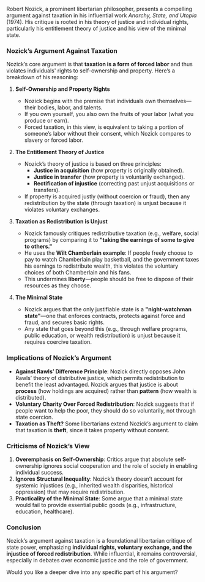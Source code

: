 Robert Nozick, a prominent libertarian philosopher, presents a compelling argument against taxation in his influential work *Anarchy, State, and Utopia* (1974). His critique is rooted in his theory of justice and individual rights, particularly his entitlement theory of justice and his view of the minimal state.

### **Nozick’s Argument Against Taxation**
Nozick’s core argument is that **taxation is a form of forced labor** and thus violates individuals' rights to self-ownership and property. Here’s a breakdown of his reasoning:

1. **Self-Ownership and Property Rights**  
   - Nozick begins with the premise that individuals own themselves—their bodies, labor, and talents.  
   - If you own yourself, you also own the fruits of your labor (what you produce or earn).  
   - Forced taxation, in this view, is equivalent to taking a portion of someone’s labor without their consent, which Nozick compares to slavery or forced labor.

2. **The Entitlement Theory of Justice**  
   - Nozick’s theory of justice is based on three principles:  
     - **Justice in acquisition** (how property is originally obtained).  
     - **Justice in transfer** (how property is voluntarily exchanged).  
     - **Rectification of injustice** (correcting past unjust acquisitions or transfers).  
   - If property is acquired justly (without coercion or fraud), then any redistribution by the state (through taxation) is unjust because it violates voluntary exchanges.

3. **Taxation as Redistribution is Unjust**  
   - Nozick famously critiques redistributive taxation (e.g., welfare, social programs) by comparing it to **"taking the earnings of some to give to others."**  
   - He uses the **Wilt Chamberlain example**: If people freely choose to pay to watch Chamberlain play basketball, and the government taxes his earnings to redistribute wealth, this violates the voluntary choices of both Chamberlain and his fans.  
   - This undermines **liberty**—people should be free to dispose of their resources as they choose.

4. **The Minimal State**  
   - Nozick argues that the only justifiable state is a **"night-watchman state"**—one that enforces contracts, protects against force and fraud, and secures basic rights.  
   - Any state that goes beyond this (e.g., through welfare programs, public education, or wealth redistribution) is unjust because it requires coercive taxation.  

### **Implications of Nozick’s Argument**
- **Against Rawls’ Difference Principle**: Nozick directly opposes John Rawls’ theory of distributive justice, which permits redistribution to benefit the least advantaged. Nozick argues that justice is about **process** (how holdings are acquired) rather than **pattern** (how wealth is distributed).  
- **Voluntary Charity Over Forced Redistribution**: Nozick suggests that if people want to help the poor, they should do so voluntarily, not through state coercion.  
- **Taxation as Theft?** Some libertarians extend Nozick’s argument to claim that taxation is **theft**, since it takes property without consent.  

### **Criticisms of Nozick’s View**
1. **Overemphasis on Self-Ownership**: Critics argue that absolute self-ownership ignores social cooperation and the role of society in enabling individual success.  
2. **Ignores Structural Inequality**: Nozick’s theory doesn’t account for systemic injustices (e.g., inherited wealth disparities, historical oppression) that may require redistribution.  
3. **Practicality of the Minimal State**: Some argue that a minimal state would fail to provide essential public goods (e.g., infrastructure, education, healthcare).  

### **Conclusion**
Nozick’s argument against taxation is a foundational libertarian critique of state power, emphasizing **individual rights, voluntary exchange, and the injustice of forced redistribution**. While influential, it remains controversial, especially in debates over economic justice and the role of government.  

Would you like a deeper dive into any specific part of his argument?
